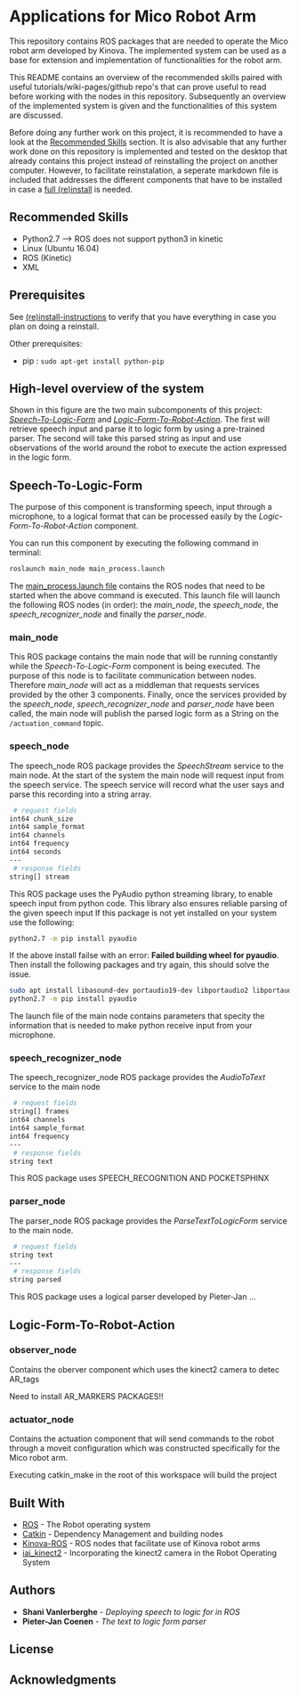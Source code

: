 
# Applications for Mico Robot Arm

This repository contains ROS packages that are needed to operate the Mico robot arm developed by Kinova.  The implemented system can be used as a base for extension and implementation of functionalities for the robot arm.

This README contains an overview of the recommended skills paired with useful tutorials/wiki-pages/github repo's that can prove useful to read before working with the nodes in this repository. Subsequently an overview of the implemented system is given and the functionalities of this system are discussed. 

Before doing any further work on this project, it is recommended to have a look at the [Recommended Skills](#recommended-skills) section. It is also advisable that any further work done on this repository is implemented and tested on the desktop that already contains this project instead of reinstalling the project on another computer. However, to facilitate reinstalation, a seperate markdown file is included that addresses the different components that have to be installed in case a [full (re)install](INSTALL.md) is needed.

## Recommended Skills
* Python2.7 --> ROS  does not support python3 in kinetic
* Linux (Ubuntu 16.04)
* ROS (Kinetic)
* XML

## Prerequisites
See [(re)install-instructions](INSTALL.md) to verify that you have everything in case you plan on doing a reinstall.

Other prerequisites:
* pip : ```sudo apt-get install python-pip```

## High-level overview of the system
<!--figure align="center">
	<img src="images/Overview_ROS.png?raw=true" alt="Overview ROS"/>
</figure-->


Shown in this figure are the two main subcomponents of this project: [<i>Speech-To-Logic-Form</i>](#speech-to-logic-form) and [<i>Logic-Form-To-Robot-Action</i>](#logic-form-to-robot-action). The first will retrieve speech input and parse it to logic form by using a pre-trained parser. The second will take this parsed string as input and use observations of the world around the robot to execute the action expressed in the logic form.

## Speech-To-Logic-Form
The purpose of this component is transforming speech, input through a microphone, to a logical format that can be processed easily by the <i>Logic-Form-To-Robot-Action</i> component. 

You can run this component by executing the following command in terminal:

```bash
roslaunch main_node main_process.launch
```

The [main_process.launch file](src/main_node/launch/main_process.launch) contains the ROS nodes that need to be started when the above command is executed. This launch file will launch the following ROS nodes (in order): the <i>main\_node</i>, the <i>speech\_node</i>, the <i>speech\_recognizer\_node</i> and finally the <i>parser\_node</i>.

### main_node

This ROS package contains the main node that will be running constantly while the <i>Speech-To-Logic-Form</i> component is being executed. The purpose of this node is to facilitate communication between nodes. Therefore <i>main\_node</i> will act as a middleman that requests services provided by the other 3 components. Finally, once the services provided by the <i>speech\_node</i>, <i>speech\_recognizer\_node</i> and <i>parser\_node</i> have been called, the main node will publish the parsed logic form as a String on the ```/actuation_command``` topic.

### speech_node

The speech\_node ROS package provides the <i>SpeechStream</i> service to the main node. At the start of the system the main node will request input from the speech service. The speech service will record what the user says and parse this recording into a string array.

```bash
 # request fields
int64 chunk_size
int64 sample_format
int64 channels
int64 frequency
int64 seconds
---
 # response fields
string[] stream
```
 
This ROS package uses the PyAudio python streaming library, to enable speech input from python code.  This library also ensures reliable parsing of the given speech input If this package is not yet installed on your system use the following:
```bash
python2.7 -m pip install pyaudio
```
If the above install failse with an error:  <b>Failed building wheel for pyaudio</b>.
Then install the following packages and try again, this should solve the issue.
```bash
sudo apt install libasound-dev portaudio19-dev libportaudio2 libportaudiocpp0 ffmpeg libav-tools
python2.7 -m pip install pyaudio
```

The launch file of the main node contains parameters that specity the information that is needed to make python receive input from your microphone.

### speech_recognizer_node

The speech\_recognizer\_node ROS package provides the <i>AudioToText</i> service to the main node

```bash
 # request fields
string[] frames
int64 channels
int64 sample_format
int64 frequency
---
 # response fields
string text
```

This ROS package uses SPEECH_RECOGNITION AND POCKETSPHINX

### parser_node
 
The parser\_node ROS package provides the <i>ParseTextToLogicForm</i> service to the main node.

```bash
 # request fields
string text
---
 # response fields
string parsed
```

This ROS package uses a logical parser developed by Pieter-Jan ...

## Logic-Form-To-Robot-Action

### observer_node

Contains the oberver component which uses the kinect2 camera to detec AR_tags

Need to install AR_MARKERS PACKAGES!!

### actuator_node

Contains the actuation component that will send commands to the robot through a moveit configuration which was constructed specifically for the Mico robot arm.

Executing catkin_make in the root of this workspace will build the project


## Built With

* [ROS](http://www.ros.org/) - The Robot operating system
* [Catkin](https://www.wiki.ros.org/catkin) - Dependency Management and building nodes
* [Kinova-ROS](https://github.com/Kinovarobotics/kinova-ros) - ROS nodes that facilitate use of Kinova robot arms
* [iai_kinect2](https://github.com/code-iai/iai_kinect2) - Incorporating the kinect2 camera in the Robot Operating System

## Authors

* **Shani Vanlerberghe** - *Deploying speech to logic for in ROS*
* **Pieter-Jan Coenen** - *The text to logic form parser*

## License

## Acknowledgments




